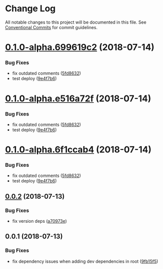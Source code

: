 # Change Log

All notable changes to this project will be documented in this file.
See [Conventional Commits](https://conventionalcommits.org) for commit guidelines.

<a name="0.1.0-alpha.699619c2"></a>
# [0.1.0-alpha.699619c2](https://github.com/overmindbots/discord-js-command-manager/compare/v0.0.2...v0.1.0-alpha.699619c2) (2018-07-14)


### Bug Fixes

* fix outdated comments ([5fd8632](https://github.com/overmindbots/discord-js-command-manager/commit/5fd8632))
* test deploy ([9e4f7b6](https://github.com/overmindbots/discord-js-command-manager/commit/9e4f7b6))




<a name="0.1.0-alpha.e516a72f"></a>
# [0.1.0-alpha.e516a72f](https://github.com/overmindbots/discord-js-command-manager/compare/v0.0.2...v0.1.0-alpha.e516a72f) (2018-07-14)


### Bug Fixes

* fix outdated comments ([5fd8632](https://github.com/overmindbots/discord-js-command-manager/commit/5fd8632))
* test deploy ([9e4f7b6](https://github.com/overmindbots/discord-js-command-manager/commit/9e4f7b6))




<a name="0.1.0-alpha.6f1ccab4"></a>
# [0.1.0-alpha.6f1ccab4](https://github.com/overmindbots/discord-js-command-manager/compare/v0.0.2...v0.1.0-alpha.6f1ccab4) (2018-07-14)


### Bug Fixes

* fix outdated comments ([5fd8632](https://github.com/overmindbots/discord-js-command-manager/commit/5fd8632))
* test deploy ([9e4f7b6](https://github.com/overmindbots/discord-js-command-manager/commit/9e4f7b6))




<a name="0.0.2"></a>
## [0.0.2](https://github.com/overmindbots/discord-js-command-manager/compare/v0.0.1...v0.0.2) (2018-07-13)


### Bug Fixes

* fix version deps ([a70973e](https://github.com/overmindbots/discord-js-command-manager/commit/a70973e))




<a name="0.0.1"></a>
## 0.0.1 (2018-07-13)


### Bug Fixes

* fix dependency issues when adding dev dependencies in root ([9fb15f5](https://github.com/overmindbots/discord-js-command-manager/commit/9fb15f5))
